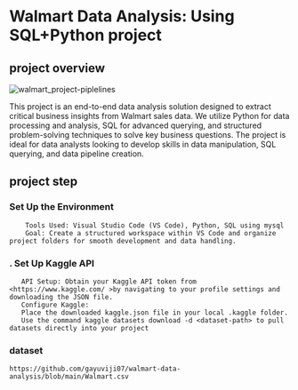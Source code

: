 # Walmart Data Analysis: Using SQL+Python project

##  project overview
  ![walmart_project-piplelines](https://github.com/user-attachments/assets/ec88f8c7-d210-4ff4-a3cb-34e42baca85e)

  This project is an end-to-end data analysis solution designed to extract critical business insights from Walmart sales data. We utilize Python for data processing and analysis, SQL for advanced querying, and structured problem-solving techniques to solve key business questions. The project is ideal for data analysts looking to develop skills in data manipulation, SQL querying, and data pipeline creation.

## project step

### Set Up the Environment
        Tools Used: Visual Studio Code (VS Code), Python, SQL using mysql
        Goal: Create a structured workspace within VS Code and organize project folders for smooth development and data handling.

### . Set Up Kaggle API
       API Setup: Obtain your Kaggle API token from <https://www.kaggle.com/ >by navigating to your profile settings and downloading the JSON file.
       Configure Kaggle:
       Place the downloaded kaggle.json file in your local .kaggle folder.
       Use the command kaggle datasets download -d <dataset-path> to pull datasets directly into your project

### dataset 
    https://github.com/gayuviji07/walmart-data-analysis/blob/main/Walmart.csv

        
